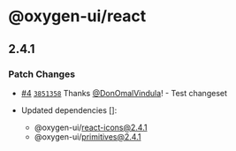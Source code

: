 # @oxygen-ui/react

## 2.4.1

### Patch Changes

- [#4](https://github.com/DonOmalVindula/oxygen-ui/pull/4)
  [`3851358`](https://github.com/DonOmalVindula/oxygen-ui/commit/3851358f6d0374b5f7d5913a87a8256857c532ef) Thanks
  [@DonOmalVindula](https://github.com/DonOmalVindula)! - Test changeset

- Updated dependencies []:
  - @oxygen-ui/react-icons@2.4.1
  - @oxygen-ui/primitives@2.4.1
